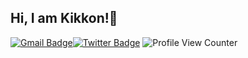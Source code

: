 <h2>Hi, I am Kikkon!👋 </h2>

[![Gmail Badge](https://img.shields.io/badge/-Gmail-c14438?style=flat-square&logo=Gmail&logoColor=white&link=mailto:kikkon920@gmail.com)](mailto:kikkon920@gmail.com)[![Twitter Badge](https://img.shields.io/badge/-Kikkon-1ca0f1?style=flat-square&labelColor=1ca0f1&logo=twitter&logoColor=white&link=https://twitter.com/kikkon9)](https://twitter.com/kikkon9) ![Profile View Counter](https://komarev.com/ghpvc/?username=Kikkon)

